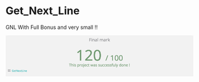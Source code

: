 # Get_Next_Line
GNL With Full Bonus and very small !!

![Image of GNL](https://github.com/overedge/Get_Next_Line/blob/master/result.png?raw=true)

